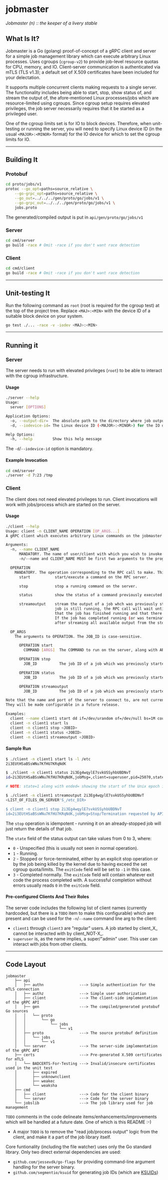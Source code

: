 # jobmaster
_Jobmaster (n) :: the keeper of a livery stable_

## What Is It?

Jobmaster is a Go (golang) proof-of-concept of a gRPC client and server for a simple job management library which can execute arbitrary Linux processes. Uses cgroups (`cgroup-v2`) to provide job-level resource quotas for CPU, memory, and IO. Client-server communication is authenticated via mTLS (TLS v1.3); a default set of X.509 certificates have been included for your delectation.

It supports multiple concurrent clients making requests to a single server. The functionality includes being able to start, stop, show status of, and stream the output of, the afore-mentioned Linux processes/jobs which are resource-limited using cgroups. Since cgroup setup requires elevated privileges, the job server necessarily requires that it be started as a privileged user.

One of the cgroup limits set is for IO to block devices. Therefore, when unit-testing or running the server, you will need to specify Linux device ID (in the usual `<MAJOR>:<MINOR>` format) for the IO device for which to set the cgroup limits for IO.

----------------------------

## Building It

### Protobuf

```bash
cd proto/jobs/v1
protoc --go_opt=paths=source_relative \
    --go-grpc_opt=paths=source_relative \
    --go_out=../../../gen/proto/go/jobs/v1 \
    --go-grpc_out=../../../gen/proto/go/jobs/v1 \
    jobs.proto

```

The generated/compiled output is put in `api/gen/proto/go/jobs/v1`

### Server

```bash
cd cmd/server
go build -race # Omit -race if you don't want race detection
```

### Client

```bash
cd cmd/client
go build -race # Omit -race if you don't want race detection
```

-----------------------------

## Unit-testing It

Run the following command as `root` (root is required for the cgroup test) at the top of the project tree. Replace `<MAJ>:<MIN>` with the device ID of a suitable block device on your system.
```bash
go test ./... -race -v -iodev <MAJ>:<MIN>
```

-----------------------------

## Running it

### Server

The server needs to run with elevated privileges (`root`) to be able to interact with the cgroup infrastructure.

#### Usage

```bash
./server --help
Usage:
  server [OPTIONS]

Application Options:
  -o, --output-dir=  The absolute path to the directory where job output files will be written (default: /tmp)
  -d, --iodevice-id= The Linux device ID (<MAJOR>:<MINOR>) for the IO device to set cgroup limits

Help Options:
  -h, --help         Show this help message
```

The `-d`/`--iodevice-id` option is mandatory.

#### Example Invocation

```bash
cd cmd/server
./server -d 7:23 /tmp
```

### Client

The client does not need elevated privileges to run. Client invocations will work with jobs/process which are started on the server.

#### Usage

```bash
./client --help
Usage: client -n CLIENT_NAME OPERATION [OP_ARGS...]
A gRPC client which executes arbitrary Linux commands on the jobmaster gRPC server.

Arguments:
  -n, --name CLIENT_NAME
      MANDATORY. The name of user/client with which you wish to invoke the RPCs.
	  -n/--name and CLIENT_NAME MUST be first two arguments to the program.

  OPERATION
    MANDATORY. The operation corresponding to the RPC call to make. This is one of:
      start           start/execute a command on the RPC server.

	  stop            stop a running command on the server.

	  status          show the status of a command previously executed on the server.

	  streamoutput    stream the output of a job whch was previously started. If the
   	                  job is still running, the RPC call will wait until the server indicates
		              that the job has finished running and that there will be no more output.
					  If the job has completed running (or was terminated), the call will finish
			          after streaming all available output from the stopped/terminated job.

  OP_ARGS
    The arguments to OPERATION. The JOB_ID is case-sensitive.

	  OPERATION start
	    COMMAND [ARGS]  The COMMAND to run on the server, along with ARGS required for it.

	  OPERATION stop
	    JOB_ID          The job ID of a job which was previously started.

	  OPERATION status
	    JOB_ID          The job ID of a job which was previously started.

	  OPERATION streamoutput
	    JOB_ID          The job ID of a job which was previously started.

Note that the name and port of the server to connect to, are not currently configurable.
They will be made configurable in a future release.

Examples:
  client --name client1 start dd if=/dev/urandom of=/dev/null bs=1M count=100
  client -n client1 start ls
  client -n client1 stop <JOBID>
  client -n client1 status <JOBID>
  client -n client1 streamoutput <JOBID>
```

#### Sample Run

```bash
$ ./client -n client1 start ls -l /etc
2i3EUtHSaBSsWNu7KfHU7KRqNdK

$ ./client -n client1 status 2i3Eg4wqylE7svkUSSyhbUBDNvT
id=2i3EUtHSaBSsWNu7KfHU7KRqNdK,jobMsg=,client=superuser,pid=25070,state=1,exitCode=0,signalstr=,cmd=command:"ls",args="-l" args="/etc",started=2024-06-18 11:41:19.135 +0000 UTC,ended=1970-01-01 00:00:00 +0000 UTC

# NOTE: state=1 along with ended= showing the start of the Unix epoch indicates that the job was still running

$ ./client -n client1 streamoutput 2i3Eg4wqylE7svkUSSyhbUBDNvT
<LIST_OF_FILES_ON_SERVER'S_/etc_DIR>

$ client -n client1 stop 2i3Eg4wqylE7svkUSSyhbUBDNvT
id=2i3EUtHSaBSsWNu7KfHU7KRqNdK,jobMsg=Stop/Termination requested by API ,client=superuser,pid=25070,state=2,exitCode=-1,signalstr=killed,cmd=command:"ls",args="-l" args="/etc",started=2024-06-18 11:41:19.135 +0000 UTC,ended=2024-06-18 11:41:20.001 +0000 UTC
```

The `stop` operation is idempotent - running it on an already-stopped job will just return the details of that job.

The `state` field of the status output can take values from 0 to 3, where:
- `0` - Unspecified (this is usually not seen in normal operation).
- `1` - Running.
- `2` - Stopped or force-terminated, either by an explicit stop operation or by the job being killed by the kernel due to having exceed the set cgroup quota/limits. The `exitCode` field will be set to `-1` in this case.
- `3` - Completed normally. The `exitCode` field will contain whatever exit code the process completed with. A successful completion without errors usually reads `0` in the `exitCode` field.

#### Pre-configured Clients And Their Roles

The server code includes the following list of client names (currently hardcoded, but there is a `TODO` item to make this configurable) which are present and can be used for the `-n`/`--name` command line arg to the client:
- `client1` through `client3` are "regular" users. A job started by client_X_ cannot be interacted with by client_NOT-X_.
- `superuser` is, as the name implies, a super/"admin" user. This user can interact with jobs from other clients.

---------------------------

## Code Layout

```
jobmaster
    ├── api
    │   ├── authn                ---> Simple authentication for the mTLS connection
    │   ├── authz                ---> Simple user authorization
    │   ├── client               ---> The client-side implementation of the gRPC API
    │   ├── gen                  ---> The compiled/generated protobuf Go sources
    │   │   └── proto
    │   │       └── go
    │   │           └── jobs
    │   │               └── v1
    │   ├── proto                ---> The source protobuf definition
    │   │   └── jobs
    │   │       └── v1
    │   └── server               ---> The server-side implementation of the gRPC API
    ├── certs                    ---> Pre-generated X.509 certificates for mTLS
    │   └── BADCERTS-For-Testing ---> Invalid/insecure certificates used in the unit test
    │       ├── expired
    │       ├── unknownclient
    │       ├── weakec
    │       └── weaksha
    ├── cmd           
    │   ├── client               ---> Code for the client binary
    │   └── server               ---> Code for the server binary
    └── jobslib                  ---> The job library used for job management

```

`TODO` comments in the code delineate items/enhancements/improvements which will be handled at a future date. One of which is this README :-)
 - A major `TODO` is to remove the "read job/process output" logic from the client, and make it a part of the job library itself.

Core funtionality (including the file watcher) uses only the Go standard library. Only two direct external dependencies are used:
- `github.com/jessevdk/go-flags` for providing command-line argument handling for the server binary.
- `github.com/segmentio/ksuid` for generating job IDs (which are [KSUIDs](https://github.com/segmentio/ksuid/blob/master/README.md))
